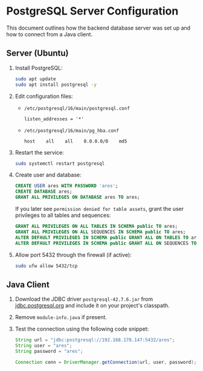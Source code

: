 # PostgreSQL Server Configuration

This document outlines how the backend database server was set up and how to connect from a Java client.

## Server (Ubuntu)
1. Install PostgreSQL:
   ```bash
   sudo apt update
   sudo apt install postgresql -y
   ```

2. Edit configuration files:
   - `/etc/postgresql/16/main/postgresql.conf`
     ```
     listen_addresses = '*'
     ```
   - `/etc/postgresql/16/main/pg_hba.conf`
     ```
     host    all    all    0.0.0.0/0    md5
     ```

3. Restart the service:
   ```bash
   sudo systemctl restart postgresql
   ```

4. Create user and database:
   ```sql
   CREATE USER ares WITH PASSWORD 'ares';
   CREATE DATABASE ares;
   GRANT ALL PRIVILEGES ON DATABASE ares TO ares;
   ```

   If you later see `permission denied for table assets`, grant the user
   privileges to all tables and sequences:

   ```sql
   GRANT ALL PRIVILEGES ON ALL TABLES IN SCHEMA public TO ares;
   GRANT ALL PRIVILEGES ON ALL SEQUENCES IN SCHEMA public TO ares;
   ALTER DEFAULT PRIVILEGES IN SCHEMA public GRANT ALL ON TABLES TO ares;
   ALTER DEFAULT PRIVILEGES IN SCHEMA public GRANT ALL ON SEQUENCES TO ares;
   ```

5. Allow port 5432 through the firewall (if active):
   ```bash
   sudo ufw allow 5432/tcp
   ```

## Java Client
1. Download the JDBC driver `postgresql-42.7.6.jar` from [jdbc.postgresql.org](https://jdbc.postgresql.org/) and include it on your project's classpath.

2. Remove `module-info.java` if present.

3. Test the connection using the following code snippet:
   ```java
   String url = "jdbc:postgresql://192.168.178.147:5432/ares";
   String user = "ares";
   String password = "ares";

   Connection conn = DriverManager.getConnection(url, user, password);
   ```
